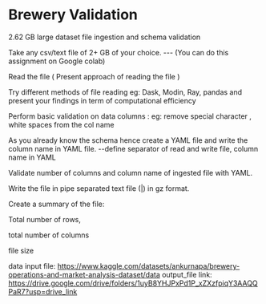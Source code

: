 # Brewery Validation
 2.62 GB large dataset file ingestion and schema validation

 Take any csv/text file of 2+ GB of your choice. --- (You can do this assignment on Google colab)

Read the file ( Present approach of reading the file )

Try different methods of file reading eg: Dask, Modin, Ray, pandas and present your findings in term of computational efficiency

Perform basic validation on data columns : eg: remove special character , white spaces from the col name

As you already know the schema hence create a YAML file and write the column name in YAML file. --define separator of read and write file, column name in YAML

Validate number of columns and column name of ingested file with YAML.

Write the file in pipe separated text file (|) in gz format.

Create a summary of the file:

Total number of rows,

total number of columns

file size

data input file: https://www.kaggle.com/datasets/ankurnapa/brewery-operations-and-market-analysis-dataset/data
output_file link: https://drive.google.com/drive/folders/1uyB8YHJPxPd1P_xZXzfpiqY3AAQQPaR7?usp=drive_link

